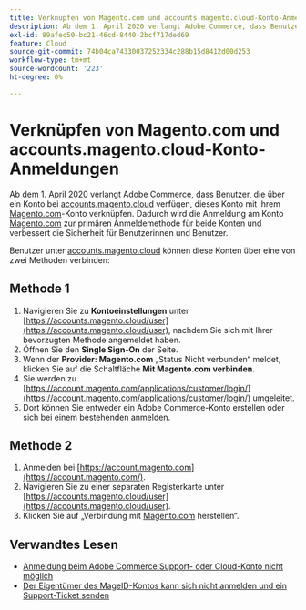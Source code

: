 ```yaml
---
title: Verknüpfen von Magento.com und accounts.magento.cloud-Konto-Anmeldungen
description: Ab dem 1. April 2020 verlangt Adobe Commerce, dass Benutzende, die über ein Konto unter [accounts.magento.cloud](https://accounts.magento.cloud/) verfügen, dieses Konto mit ihrem [Magento.com](https://account.magento.com/customer/account/login/)-Konto verknüpfen. Dadurch wird die Anmeldung am [Magento.com](https://account.magento.com/customer/account/login/)-Konto zur primären Anmeldemethode für beide Konten und verbessert die Sicherheit für Benutzende.
exl-id: 89afec50-bc21-46cd-8440-2bcf717ded69
feature: Cloud
source-git-commit: 74b04ca74330037252334c288b15d8412d00d253
workflow-type: tm+mt
source-wordcount: '223'
ht-degree: 0%

---
```


# Verknüpfen von Magento.com und accounts.magento.cloud-Konto-Anmeldungen

Ab dem 1. April 2020 verlangt Adobe Commerce, dass Benutzer, die über ein Konto bei [accounts.magento.cloud](https://accounts.magento.cloud/) verfügen, dieses Konto mit ihrem [Magento.com](https://account.magento.com/customer/account/login/)-Konto verknüpfen. Dadurch wird die Anmeldung am Konto [Magento.com](https://account.magento.com/customer/account/login/) zur primären Anmeldemethode für beide Konten und verbessert die Sicherheit für Benutzerinnen und Benutzer.

Benutzer unter [accounts.magento.cloud](https://accounts.magento.cloud/) können diese Konten über eine von zwei Methoden verbinden:

## Methode 1

1. Navigieren Sie zu **Kontoeinstellungen** unter [https://accounts.magento.cloud/user](https://accounts.magento.cloud/user), nachdem Sie sich mit Ihrer bevorzugten Methode angemeldet haben.
1. Öffnen Sie den **Single Sign-On** der Seite.
1. Wenn der **Provider: Magento.com** „Status Nicht verbunden“ meldet, klicken Sie auf die Schaltfläche **Mit Magento.com verbinden**.
1. Sie werden zu [https://account.magento.com/applications/customer/login/](https://account.magento.com/applications/customer/login/) umgeleitet.
1. Dort können Sie entweder ein Adobe Commerce-Konto erstellen oder sich bei einem bestehenden anmelden.

## Methode 2

1. Anmelden bei [https://account.magento.com](https://account.magento.com/).
1. Navigieren Sie zu einer separaten Registerkarte unter [https://accounts.magento.cloud/user](https://accounts.magento.cloud/user).
1. Klicken Sie auf „Verbindung mit [Magento.com](https://account.magento.com/customer/account/login/) herstellen“.

## Verwandtes Lesen

* [Anmeldung beim Adobe Commerce Support- oder Cloud-Konto nicht möglich](/help/troubleshooting/miscellaneous/unable-to-log-in-to-support-or-cloud-project.md)
* [Der Eigentümer des MageID-Kontos kann sich nicht anmelden und ein Support-Ticket senden](https://experienceleague.adobe.com/de/docs/experience-cloud-kcs/kbarticles/ka-25231)
